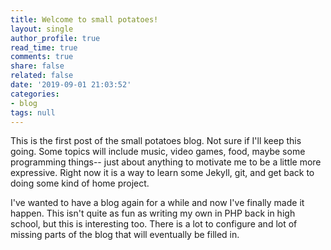 ```yaml
---
title: Welcome to small potatoes!
layout: single
author_profile: true
read_time: true
comments: true
share: false
related: false
date: '2019-09-01 21:03:52'
categories:
- blog
tags: null
---
```


This is the first post of the small potatoes blog. Not sure if I'll keep this going. Some topics will include music, video games, food, maybe some programming things-- just about anything to motivate me to be a little more expressive. Right now it is a way to learn some Jekyll, git, and get back to doing some kind of home project. 

I've wanted to have a blog again for a while and now I've finally made it happen. This isn't quite as fun as writing my own in PHP back in high school, but this is interesting too. There is a lot to configure and lot of missing parts of the blog that will eventually be filled in.